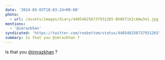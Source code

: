```yaml
---
date: '2014-03-03T18:03:24+00:00'
photo:
  - url: /assets/images/diary/440548256737931265-Bh0kTiKIcAAw3e1.jpg
mentions:
  - '@imrazkhan'
syndicated: 'https://twitter.com/roobottom/status/440548256737931265'
summary: Is that you @imrazkhan ?
---
```

Is that you [@imrazkhan](https://twitter.com/@imrazkhan) ? 
